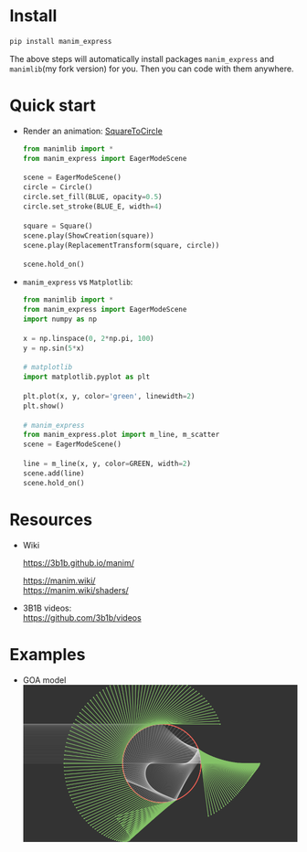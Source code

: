 

# Install

```bash
pip install manim_express
```

The above steps will automatically install packages `manim_express` and  `manimlib`(my fork version) for you. Then you can code with them anywhere.  



# Quick start

* Render an animation: [SquareToCircle](https://3b1b.github.io/manim/getting_started/quickstart.html#add-animations)

  ```python
  from manimlib import *
  from manim_express import EagerModeScene
  
  scene = EagerModeScene()
  circle = Circle()
  circle.set_fill(BLUE, opacity=0.5)
  circle.set_stroke(BLUE_E, width=4)
  
  square = Square()
  scene.play(ShowCreation(square))
  scene.play(ReplacementTransform(square, circle))
  
  scene.hold_on()
  ```
  
  

* `manim_express` vs `Matplotlib`:

  ```python
  from manimlib import *
  from manim_express import EagerModeScene
  import numpy as np
  
  x = np.linspace(0, 2*np.pi, 100)
  y = np.sin(5*x)
  
  # matplotlib
  import matplotlib.pyplot as plt
  
  plt.plot(x, y, color='green', linewidth=2)
  plt.show()
  
  # manim_express
  from manim_express.plot import m_line, m_scatter
  scene = EagerModeScene()
  
  line = m_line(x, y, color=GREEN, width=2)
  scene.add(line)
  scene.hold_on()
  ```

  





# Resources

* Wiki  
  
  https://3b1b.github.io/manim/
  
  https://manim.wiki/  
  https://manim.wiki/shaders/
  
* 3B1B videos:  
  https://github.com/3b1b/videos





# Examples
* GOA model
  <img src="data/pic/GOA.PNG" width = "900"/>
